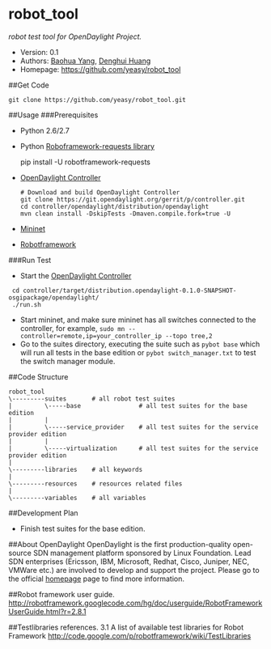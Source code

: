 robot_tool
==========
*robot test tool for OpenDaylight Project.*

* Version: 0.1
* Authors: [Baohua Yang](mailto:yangbaohua@gmail.com), [Denghui Huang](mailto:huangdenghui@gmail.com)
* Homepage: <https://github.com/yeasy/robot_tool>

##Get Code

`git clone https://github.com/yeasy/robot_tool.git`


##Usage
###Prerequisites
* Python 2.6/2.7
* Python [Roboframework-requests library](https://github.com/bulkan/robotframework-requests/)
 
  pip install -U robotframework-requests

* [OpenDaylight Controller](https://wiki.opendaylight.org/view/GettingStarted:Developer_Main)
   ```
   # Download and build OpenDaylight Controller
   git clone https://git.opendaylight.org/gerrit/p/controller.git
   cd controller/opendaylight/distribution/opendaylight
   mvn clean install -DskipTests -Dmaven.compile.fork=true -U
   ```
* [Mininet](http://mininet.org/walkthrough/)
* [Robotframework](http://robotframework.org/)

###Run Test
* Start the [OpenDaylight Controller](https://wiki.opendaylight.org/view/GettingStarted:Developer_Main)

 ```
  cd controller/target/distribution.opendaylight-0.1.0-SNAPSHOT-osgipackage/opendaylight/
  ./run.sh
  ```
* Start mininet, and make sure mininet has all switches connected to the controller, for example, 
      `sudo mn --controller=remote,ip=your_controller_ip --topo tree,2`
*  Go to the suites directory, executing the suite such as `pybot base` which will run all tests in the base edition or `pybot switch_manager.txt` to test the switch manager module.
  
##Code Structure

    robot_tool
    \---------suites       # all robot test suites
    |         \-----base                # all test suites for the base edition
    |         |
    |         \-----service_provider    # all test suites for the service provider edition
    |         |
    |         \-----virtualization      # all test suites for the service provider edition
    |
    \---------libraries    # all keywords
    |
    \---------resources    # resources related files
    |
    \---------variables    # all variables


##Development Plan
* Finish test suites for the base edition.

##About OpenDaylight
OpenDaylight is the first production-quality open-source SDN management platform sponsored by Linux Foundation. 
Lead SDN enterprises (Ericsson, IBM, Microsoft, Redhat, Cisco, Juniper, NEC, VMWare etc.) are involved to develop and support the project.
Please go to the official [homepage](http://www.opendaylight.org) page to find more information.


##Robot framework user guide.
   http://robotframework.googlecode.com/hg/doc/userguide/RobotFrameworkUserGuide.html?r=2.8.1

##Testlibraries references.
   3.1 A list of available test libraries for Robot Framework 
   http://code.google.com/p/robotframework/wiki/TestLibraries

